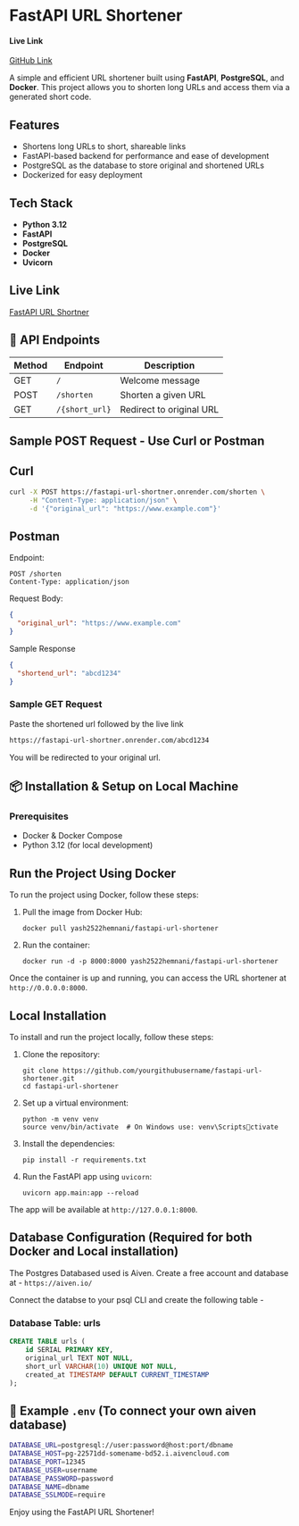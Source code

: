 
# FastAPI URL Shortener
#### Live Link
[GitHub Link](https://github.com/yash25hemnani/fastapi-url-shortner)

A simple and efficient URL shortener built using **FastAPI**, **PostgreSQL**, and **Docker**. This project allows you to shorten long URLs and access them via a generated short code.

## Features

- Shortens long URLs to short, shareable links
- FastAPI-based backend for performance and ease of development
- PostgreSQL as the database to store original and shortened URLs
- Dockerized for easy deployment

## Tech Stack

- **Python 3.12**
- **FastAPI**
- **PostgreSQL**
- **Docker**
- **Uvicorn**

## Live Link
[FastAPI URL Shortner](https://fastapi-url-shortner.onrender.com/)

## 🧪 API Endpoints

| Method | Endpoint       | Description             |
|--------|----------------|-------------------------|
| GET    | `/`            | Welcome message         |
| POST   | `/shorten`     | Shorten a given URL     |
| GET    | `/{short_url}` | Redirect to original URL|

## Sample POST Request - Use Curl or Postman

## Curl
```bash
curl -X POST https://fastapi-url-shortner.onrender.com/shorten \
     -H "Content-Type: application/json" \
     -d '{"original_url": "https://www.example.com"}'
```

## Postman
Endpoint:
```http
POST /shorten
Content-Type: application/json
```

Request Body:
```json
{
  "original_url": "https://www.example.com"
}
```

Sample Response
```json
{
  "shortend_url": "abcd1234"
}
```

### Sample GET Request
Paste the shortened url followed by the live link

```bash
https://fastapi-url-shortner.onrender.com/abcd1234
```

You will be redirected to your original url.


## 📦 Installation & Setup on Local Machine

### Prerequisites

- Docker & Docker Compose
- Python 3.12 (for local development)

## Run the Project Using Docker
To run the project using Docker, follow these steps:

1. Pull the image from Docker Hub:
   ```
   docker pull yash2522hemnani/fastapi-url-shortener
   ```

2. Run the container:
   ```
   docker run -d -p 8000:8000 yash2522hemnani/fastapi-url-shortener
   ```

Once the container is up and running, you can access the URL shortener at `http://0.0.0.0:8000`.

## Local Installation
To install and run the project locally, follow these steps:

1. Clone the repository:
   ```
   git clone https://github.com/yourgithubusername/fastapi-url-shortener.git
   cd fastapi-url-shortener
   ```

2. Set up a virtual environment:
   ```
   python -m venv venv
   source venv/bin/activate  # On Windows use: venv\Scriptsctivate
   ```

3. Install the dependencies:
   ```
   pip install -r requirements.txt
   ```

4. Run the FastAPI app using `uvicorn`:
   ```
   uvicorn app.main:app --reload
   ```

The app will be available at `http://127.0.0.1:8000`.

## Database Configuration (Required for both Docker and Local installation)
The Postgres Databased used is Aiven. 
Create a free account and database at - `https://aiven.io/`

Connect the databse to your psql CLI and create the following table - 

### Database Table: urls
```sql
CREATE TABLE urls (
    id SERIAL PRIMARY KEY,
    original_url TEXT NOT NULL,
    short_url VARCHAR(10) UNIQUE NOT NULL,
    created_at TIMESTAMP DEFAULT CURRENT_TIMESTAMP
);
```

## 🧾 Example `.env` (To connect your own aiven database)

```bash
DATABASE_URL=postgresql://user:password@host:port/dbname
DATABASE_HOST=pg-22571dd-somename-bd52.i.aivencloud.com
DATABASE_PORT=12345
DATABASE_USER=username
DATABASE_PASSWORD=password
DATABASE_NAME=dbname
DATABASE_SSLMODE=require
```

Enjoy using the FastAPI URL Shortener!
